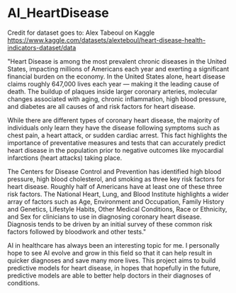 # AI_HeartDisease

Credit for dataset goes to: Alex Tabeoul on Kaggle
https://www.kaggle.com/datasets/alexteboul/heart-disease-health-indicators-dataset/data

"Heart Disease is among the most prevalent chronic diseases in the United States, impacting millions of Americans each year and exerting a significant financial burden on the economy. In the United States alone, heart disease claims roughly 647,000 lives each year — making it the leading cause of death. The buildup of plaques inside larger coronary arteries, molecular changes associated with aging, chronic inflammation, high blood pressure, and diabetes are all causes of and risk factors for heart disease.

While there are different types of coronary heart disease, the majority of individuals only learn they have the disease following symptoms such as chest pain, a heart attack, or sudden cardiac arrest. This fact highlights the importance of preventative measures and tests that can accurately predict heart disease in the population prior to negative outcomes like myocardial infarctions (heart attacks) taking place.

The Centers for Disease Control and Prevention has identified high blood pressure, high blood cholesterol, and smoking as three key risk factors for heart disease. Roughly half of Americans have at least one of these three risk factors. The National Heart, Lung, and Blood Institute highlights a wider array of factors such as Age, Environment and Occupation, Family History and Genetics, Lifestyle Habits, Other Medical Conditions, Race or Ethnicity, and Sex for clinicians to use in diagnosing coronary heart disease. Diagnosis tends to be driven by an initial survey of these common risk factors followed by bloodwork and other tests."

AI in healthcare  has always been an interesting topic for me. I personally hope to see AI evolve and grow in this field so that it can help result in quicker diagnoses and save many more lives. 
This project aims to build predictive models for heart disease, in hopes that hopefully in the future, predictive models are able to better help doctors in their diagnoses of conditions.
